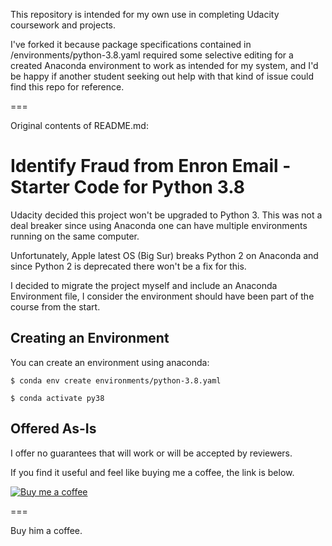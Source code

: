 
This repository is intended for my own use in completing Udacity coursework and projects.

I've forked it because package specifications contained in /environments/python-3.8.yaml required some selective editing for a created Anaconda environment to work as intended for my system, and I'd be happy if another student seeking out help with that kind of issue could find this repo for reference.

===

Original contents of README.md:

Identify Fraud from Enron Email - Starter Code for Python 3.8 
==============

Udacity decided this project won't be upgraded to Python 3.
This was not a deal breaker since using Anaconda one can have multiple environments running on the same computer.

Unfortunately, Apple latest OS (Big Sur) breaks Python 2 on Anaconda and since Python 2 is deprecated there won't be a fix for this.

I decided to migrate the project myself and include an Anaconda Environment file, I consider the environment should have been part of the course from the start.

## Creating an Environment

You can create an environment using anaconda:

```
$ conda env create environments/python-3.8.yaml

$ conda activate py38

```


## Offered As-Is
I offer no guarantees that will work or will be accepted by reviewers.

If you find it useful and feel like buying me a coffee, the link is below.

[![Buy me a coffee](bmc-button.png)](https://www.buymeacoffee.com/oforero)

===

Buy him a coffee.
